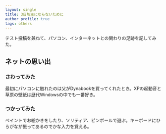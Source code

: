 ```yaml
---
layout: single
title: 3日坊主にならないために
author_profile: true
tags: others
---
```


テスト投稿を兼ねて、パソコン、インターネットとの関わりの足跡を記してみた。

## ネットの思い出
### さわってみた
最初にパソコンに触れたのは父がDynabookを買ってくれたとき。XPの起動音と草原の壁紙は歴代Windowsの中でも一番好き。

### つかってみた
ペイントでお絵かきをしたり、ソリティア、ピンボールで遊ぶ。キーボードにひらがなが振ってあるのでかな入力を覚える。




